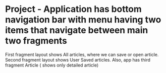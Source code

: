 # Project - Application has bottom navigation bar with menu having two items that navigate between main two fragments
First fragment layout shows All articles, where we can save or open article.
Second fragment layout shows User Saved articles.
Also, app has third fragment Article ( shows only detailed article)